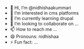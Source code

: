 - 👋 Hi, I’m @nidhishaakummari
- 👀 I’m interested in cms platforms
- 🌱 I’m currently learning drupal
- 💞️ I’m looking to collaborate on ...
- 📫 How to reach me ...
- 😄 Pronouns: nidhishaa
- ⚡ Fun fact: ...

<!---
nidhishaakummari/nidhishaakummari is a ✨ special ✨ repository because its `README.md` (this file) appears on your GitHub profile.
You can click the Preview link to take a look at your changes.
--->
